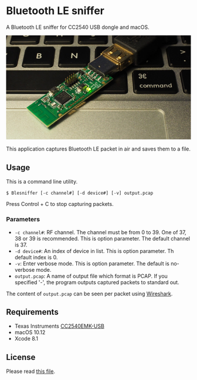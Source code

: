 # Bluetooth LE sniffer

A Bluetooth LE sniffer for CC2540 USB dongle and macOS.

![CC2540 USB dongle](README.jpg)

This application captures Bluetooth LE packet in air and saves them to a file.

## Usage

This is a command line utility.

```
$ Blesniffer [-c channel#] [-d device#] [-v] output.pcap
```

Press Control + C to stop capturing packets.

### Parameters

  * `-c channel#`: RF channel. The channel must be from 0 to 39. One of 37, 38 or 39 is recommended. This is option parameter. The default channel is 37.
  * `-d device#`: An index of device in list. This is option parameter. Th default index is 0.
  * `-v`: Enter verbose mode. This is option parameter. The default is no-verbose mode.
  * `output.pcap`: A name of output file which format is PCAP. If you specified '-', the program outputs captured packets to standard out.

The content of `output.pcap` can be seen per packet using [Wireshark](https://www.wireshark.org/).

## Requirements

* Texas Instruments [CC2540EMK-USB](http://www.ti.com/tool/cc2540emk-usb)
* macOS 10.12
* Xcode 8.1

## License

Please read [this file](LICENSE).

